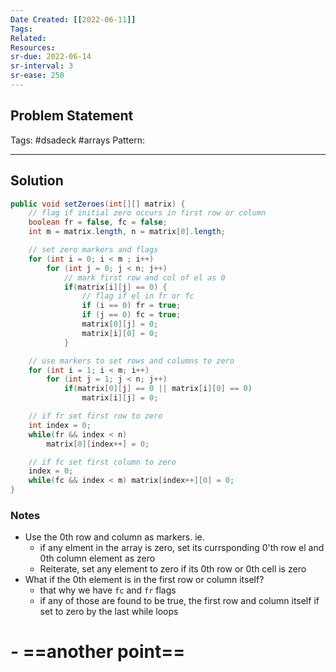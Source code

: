```yaml
---
Date Created: [[2022-06-11]]
Tags: 
Related: 
Resources: 
sr-due: 2022-06-14
sr-interval: 3
sr-ease: 250
---
```


## Problem Statement


Tags:  #dsadeck  #arrays
Pattern: 

---

## Solution
``` java
public void setZeroes(int[][] matrix) {
	// flag if initial zero occurs in first row or column
	boolean fr = false, fc = false;
	int m = matrix.length, n = matrix[0].length;

	// set zero markers and flags
	for (int i = 0; i < m ; i++)
		for (int j = 0; j < n; j++)
			// mark first row and col of el as 0
			if(matrix[i][j] == 0) {
				// flag if el in fr or fc
				if (i == 0) fr = true;
				if (j == 0) fc = true;
				matrix[0][j] = 0;
				matrix[i][0] = 0;
			}

	// use markers to set rows and columns to zero
	for (int i = 1; i < m; i++)
		for (int j = 1; j < n; j++)
			if(matrix[0][j] == 0 || matrix[i][0] == 0)
				matrix[i][j] = 0;

	// if fr set first row to zero
	int index = 0;
	while(fr && index < n)
		matrix[0][index++] = 0;

	// if fc set first column to zero
	index = 0;
	while(fc && index < m) matrix[index++][0] = 0;
}
```

### Notes
- Use the 0th row and column as markers. ie.
	- if any elment in the array is zero, set its currsponding 0'th row el and 0th column element as zero
	- Reiterate, set any element to zero if its 0th row or 0th cell is zero
-  What if the 0th element is in the first row or column itself?
	- that why we have `fc` and `fr` flags
	- if any of those are found to be true, the first row and column itself if set to zero by the last while loops
# - **==another point==**


